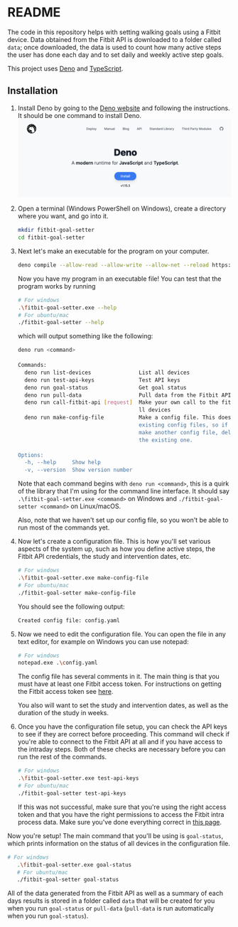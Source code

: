# README

The code in this repository helps with setting walking goals using a Fitbit
device. Data obtained from the Fitbit API is downloaded to a folder called
`data`; once downloaded, the data is used to count how many active steps the
user has done each day and to set daily and weekly active step goals.

This project uses [Deno](https://deno.land/) and
[TypeScript](https://www.typescriptlang.org/).

## Installation

1. Install Deno by going to the [Deno website](https://deno.land/) and following
   the instructions. It should be one command to install Deno.
   ![](docs/imgs/deno-land.png)
1. Open a terminal (Windows PowerShell on Windows), create a directory where you
   want, and go into it.
   ```bash
   mkdir fitbit-goal-setter
   cd fitbit-goal-setter
   ```
1. Next let's make an executable for the program on your computer.
   ```bash
   deno compile --allow-read --allow-write --allow-net --reload https://raw.githubusercontent.com/audrow/fitbit-goal-setter/deploy/build/fitbit-goal-setter.js
   ```
   Now you have my program in an executable file! You can test that the program
   works by running
   ```bash
   # For windows
   .\fitbit-goal-setter.exe --help
   # For ubuntu/mac
   ./fitbit-goal-setter --help
   ```
   which will output something like the following:
   ```bash
   deno run <command>

   Commands:
     deno run list-devices               List all devices
     deno run test-api-keys              Test API keys
     deno run goal-status                Get goal status
     deno run pull-data                  Pull data from the Fitbit API
     deno run call-fitbit-api [request]  Make your own call to the fitbit API for a
                                         ll devices
     deno run make-config-file           Make a config file. This doesn't overwrite
                                         existing config files, so if you want to
                                         make another config file, delete or rename
                                         the existing one.

   Options:
     -h, --help     Show help                                             [boolean]
     -v, --version  Show version number                                   [boolean]
   ```
   Note that each command begins with `deno run <command>`, this is a quirk of
   the library that I'm using for the command line interface. It should say
   `.\fitbit-goal-setter.exe <command>` on Windows and
   `./fitbit-goal-setter <command>` on Linux/macOS.

   Also, note that we haven't set up our config file, so you won't be able to
   run most of the commands yet.

1. Now let's create a configuration file. This is how you'll set various aspects
   of the system up, such as how you define active steps, the Fitbit API
   credentials, the study and intervention dates, etc.
   ```bash
   # For windows
   .\fitbit-goal-setter.exe make-config-file
   # For ubuntu/mac
   ./fitbit-goal-setter make-config-file
   ```
   You should see the following output:
   ```bash
   Created config file: config.yaml
   ```
1. Now we need to edit the configuration file. You can open the file in any text
   editor, for example on Windows you can use notepad:
   ```bash
   # For windows
   notepad.exe .\config.yaml
   ```
   The config file has several comments in it. The main thing is that you must
   have at least one Fitbit access token. For instructions on getting the Fitbit
   access token see [here](./docs/getting-fitbit-access-token.md).

   You also will want to set the study and intervention dates, as well as the
   duration of the study in weeks.

1. Once you have the configuration file setup, you can check the API keys to see
   if they are correct before proceeding. This command will check if you're able
   to connect to the Fitbit API at all and if you have access to the intraday
   steps. Both of these checks are necessary before you can run the rest of the
   commands.
   ```bash
   # For windows
   .\fitbit-goal-setter.exe test-api-keys
   # For ubuntu/mac
   ./fitbit-goal-setter test-api-keys
   ```
   If this was not successful, make sure that you're using the right access
   token and that you have the right permissions to access the Fitbit intra
   process data. Make sure you've done everything correct in
   [this page](./docs/getting-fitbit-access-token.md).

Now you're setup! The main command that you'll be using is `goal-status`, which
prints information on the status of all devices in the configuration file.

```bash
# For windows
   .\fitbit-goal-setter.exe goal-status
   # For ubuntu/mac
   ./fitbit-goal-setter goal-status
```

All of the data generated from the Fitbit API as well as a summary of each days
results is stored in a folder called `data` that will be created for you when
you run `goal-status` or `pull-data` (`pull-data` is run automatically when you
run `goal-status`).
